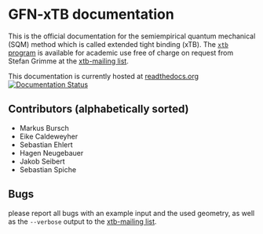 # GFN-xTB documentation

This is the official documentation for the semiempirical quantum mechanical (SQM) method
which is called extended tight binding (xTB).
The [`xtb` program](https://www.chemie.uni-bonn.de/pctc/mulliken-center/software/xtb/)
is available for academic use free of charge on request
from Stefan Grimme at the [xtb-mailing list](mailto:xtb@thch.uni-bonn.de).

This documentation is currently hosted at [readthedocs.org](https://xtb-docs.readthedocs.io/en/latest/contents.html)
[![Documentation Status](https://readthedocs.org/projects/xtb-docs/badge/?version=latest)](https://xtb-docs.readthedocs.io/en/latest/?badge=latest)

## Contributors (alphabetically sorted)

* Markus Bursch
* Eike Caldeweyher
* Sebastian Ehlert
* Hagen Neugebauer
* Jakob Seibert
* Sebastian Spiche

## Bugs

please report all bugs with an example input and the used geometry,
as well as the `--verbose` output to the [xtb-mailing list](mailto:xtb@thch.uni-bonn.de).

